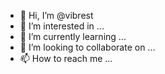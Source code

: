 - 👋 Hi, I’m @vibrest
- 👀 I’m interested in ...
- 🌱 I’m currently learning ...
- 💞️ I’m looking to collaborate on ...
- 📫 How to reach me ...

<!---
vibrest/vibrest is a ✨ special ✨ repository because its `README.md` (this file) appears on your GitHub profile.
You can click the Preview link to take a look at your changes.
--->
